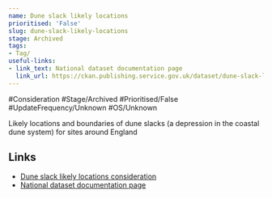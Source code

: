 ```yaml
---
name: Dune slack likely locations
prioritised: 'False'
slug: dune-slack-likely-locations
stage: Archived
tags:
- Tag/
useful-links:
- link_text: National dataset documentation page
  link_url: https://ckan.publishing.service.gov.uk/dataset/dune-slack-likely-locations
---
```


#Consideration #Stage/Archived #Prioritised/False #UpdateFrequency/Unknown #OS/Unknown

Likely locations and boundaries of dune slacks (a depression in the coastal dune system) for sites around England

## Links

* [Dune slack likely locations consideration](https://design.planning.data.gov.uk/planning-consideration/dune-slack-likely-locations)
* [National dataset documentation page](https://ckan.publishing.service.gov.uk/dataset/dune-slack-likely-locations)